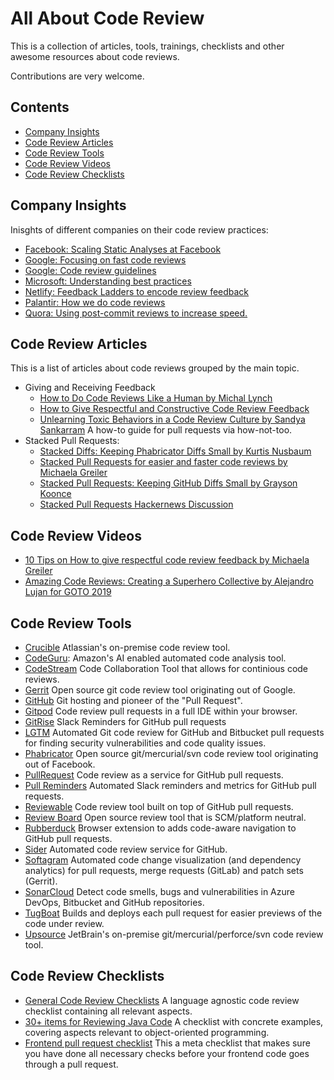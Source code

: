 # All About Code Review

This is a collection of articles, tools, trainings, checklists and other awesome resources about code reviews.

Contributions are very welcome. 

## Contents

- [Company Insights](#company-insights)
- [Code Review Articles](#code-review-articles)
- [Code Review Tools](#code-review-tools)
- [Code Review Videos](#code-review-videos)
- [Code Review Checklists](#code-review-checklists)


## Company Insights
Inisghts of different companies on their code review practices:
- [Facebook: Scaling Static Analyses at Facebook](https://research.fb.com/publications/scaling-static-analyses-at-facebook/)
- [Google: Focusing on fast code reviews](https://www.michaelagreiler.com/code-reviews-at-google/)
- [Google: Code review guidelines](https://google.github.io/eng-practices/review/)
- [Microsoft: Understanding best practices](https://www.michaelagreiler.com/code-reviews-at-microsoft-how-to-code-review-at-a-large-software-company/)
- [Netlify: Feedback Ladders to encode review feedback](https://www.netlify.com/blog/2020/03/05/feedback-ladders-how-we-encode-code-reviews-at-netlify/)
- [Palantir: How we do code reviews](https://medium.com/palantir/code-review-best-practices-19e02780015f)
- [Quora: Using post-commit reviews to increase speed.](https://www.quora.com/q/quoraengineering/Moving-Fast-With-High-Code-Quality)

## Code Review Articles
This is a list of articles about code reviews grouped by the main topic.
- Giving and Receiving Feedback
  - [How to Do Code Reviews Like a Human by Michal Lynch](https://mtlynch.io/human-code-reviews-1/)
  - [How to Give Respectful and Constructive Code Review Feedback](https://www.michaelagreiler.com/respectful-constructive-code-review-feedback/)
  - [Unlearning Toxic Behaviors in a Code Review Culture by Sandya Sankarram](https://medium.com/@sandya.sankarram/unlearning-toxic-behaviors-in-a-code-review-culture-b7c295452a3c) A how-to guide for pull requests via how-not-too.
- Stacked Pull Requests:
  - [Stacked Diffs: Keeping Phabricator Diffs Small by Kurtis Nusbaum](https://medium.com/@kurtisnusbaum/stacked-diffs-keeping-phabricator-diffs-small-d9964f4dcfa6)
  - [Stacked Pull Requests for easier and faster code reviews by Michaela Greiler](https://www.michaelagreiler.com/stacked-pull-requests/)
  - [Stacked Pull Requests: Keeping GitHub Diffs Small by Grayson Koonce](https://unhashable.com/stacked-pull-requests-keeping-github-diffs-small/)
  - [Stacked Pull Requests Hackernews Discussion](https://news.ycombinator.com/item?id=18119570)


## Code Review Videos
- [10 Tips on How to give respectful code review feedback by Michaela Greiler](https://youtu.be/NNXk_WJzyMI)
- [Amazing Code Reviews: Creating a Superhero Collective by Alejandro Lujan for GOTO 2019](https://youtu.be/ly86Wq_E18o)


## Code Review Tools
- [Crucible](https://www.atlassian.com/software/crucible) Atlassian's on-premise code review tool.
- [CodeGuru](https://aws.amazon.com/codeguru): Amazon's AI enabled automated code analysis tool.
- [CodeStream](https://www.codestream.com/) Code Collaboration Tool that allows for continious code reviews.
- [Gerrit](https://www.gerritcodereview.com/) Open source git code review tool originating out of Google.
- [GitHub](https://github.com) Git hosting and pioneer of the "Pull Request".
- [Gitpod](https://gitpod.io) Code review pull requests in a full IDE within your browser.
- [GitRise](https://www.gitrise.com/) Slack Reminders for GitHub pull requests
- [LGTM](https://lgtm.com) Automated Git code review for GitHub and Bitbucket pull requests for finding security vulnerabilities and code quality issues.
- [Phabricator](https://www.phacility.com/phabricator/) Open source git/mercurial/svn code review tool originating out of Facebook.
- [PullRequest](https://www.pullrequest.com/) Code review as a service for GitHub pull requests.
- [Pull Reminders](https://pullreminders.com) Automated Slack reminders and metrics for GitHub pull requests.
- [Reviewable](https://reviewable.io/) Code review tool built on top of GitHub pull requests.
- [Review Board](https://www.reviewboard.org/) Open source review tool that is SCM/platform neutral.
- [Rubberduck](https://www.rubberduck.io) Browser extension to adds code-aware navigation to GitHub pull requests.
- [Sider](https://sider.review/) Automated code review service for GitHub.
- [Softagram](https://softagram.com/) Automated code change visualization (and dependency analytics) for pull requests, merge requests (GitLab) and patch sets (Gerrit).
- [SonarCloud](https://sonarcloud.io) Detect code smells, bugs and vulnerabilities in Azure DevOps, Bitbucket and GitHub repositories.
- [TugBoat](https://www.tugboat.qa/) Builds and deploys each pull request for easier previews of the code under review.
- [Upsource](https://www.jetbrains.com/upsource/) JetBrain's on-premise git/mercurial/perforce/svn code review tool.

## Code Review Checklists
- [General Code Review Checklists](https://github.com/mgreiler/code-review-checklist) A language agnostic code review checklist containing all relevant aspects.
- [30+ items for Reviewing Java Code](https://www.java-success.com/30-java-code-review-checklist-items/) A checklist with concrete examples, covering aspects relevant to object-oriented programming.
- [Frontend pull request checklist](https://github.com/sapegin/frontend-pull-request-checklist) This a meta checklist that makes sure you have done all necessary checks before your frontend code goes through a pull request.

